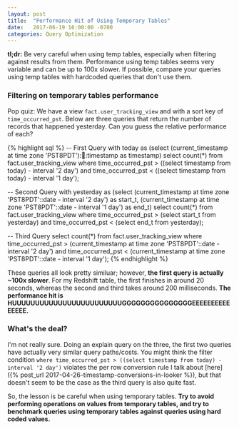 ```yaml
---
layout: post
title:  "Performance Hit of Using Temporary Tables"
date:   2017-06-19 16:00:00 -0700
categories: Query Optimization
---
```


**tl;dr:** Be very careful when using temp tables, especially when filtering against results from them. Performance using temp tables seems very variable and can be up to 100x slower. If possible, compare your queries using temp tables with hardcoded queries that don't use them.

### Filtering on temporary tables performance

Pop quiz: We have a view `fact.user_tracking_view` and with a sort key of `time_occurred_pst`. Below are three queries that return the number of records that happened yesterday. Can you guess the relative performance of each?

{% highlight sql %}
-- First Query
with today as (select (current_timestamp at time zone 'PST8PDT')::date::timestamp as timestamp)
select count(*) from fact.user_tracking_view 
where time_occurred_pst > ((select timestamp from today) - interval '2 day')
and time_occurred_pst < ((select timestamp from today) - interval '1 day');

-- Second Query
with yesterday as (select (current_timestamp at time zone 'PST8PDT'::date - interval '2 day') as start_t, (current_timestamp at time zone 'PST8PDT'::date - interval '1 day') as end_t)
select count(*) from fact.user_tracking_view
where time_occurred_pst > (select start_t from yesterday)
and time_occurred_pst <  (select end_t from yesterday);

-- Third Query
select count(*) from fact.user_tracking_view 
where time_occurred_pst > (current_timestamp at time zone 'PST8PDT'::date - interval '2 day')
and time_occurred_pst < (current_timestamp at time zone 'PST8PDT'::date - interval '1 day');
{% endhighlight %}

These queries all look pretty similuar; however, **the first query is actually ~100x slower**. For my Redshift table, the first finishes in around 20 seconds, whereas the second and third takes around 200 milliseconds. **The performance hit is HUUUUUUUUUUUUUUUUUUUUUUUUGGGGGGGGGGGGGGGEEEEEEEEEEEEEEE.**

### What's the deal?

I'm not really sure. Doing an explain query on the three, the first two queries have actually very similar query paths/costs. You might think the filter condition `where time_occurred_pst > ((select timestamp from today) - interval '2 day')` violates the per row conversion rule I talk about [here]({% post_url 2017-04-26-timestamp-conversions-in-looker %}), but that doesn't seem to be the case as the third query is also quite fast.

So, the lesson is be careful when using temporary tables. **Try to avoid performing operations on values from temporary tables, and try to benchmark queries using temporary tables against queries using hard coded values.**

